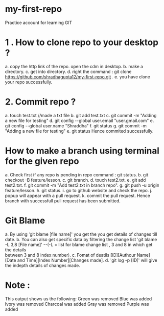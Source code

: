 # my-first-repo
Practice account for learning GIT 

# 1 . How to clone repo to your desktop ?
  a. copy the http link of the repo. open the cdm in desktop.
  b. make a directory.
  c. get into directory.
  d. right the command : git clone https://github.com/shradhagupta12/my-first-repo.git .
  e. you have clone your repo successfully.

# 2. Commit repo ? 
  a. touch test.txt //made a txt file
  b. git add test.txt
  c. git commit -m "Adding a new file for testing"
  d. git config --global user.email "user.gmail.com"
  e. git config --global user.name "Shraddha"
  f. git status 
  g. git commit -m "Adding a new file for testing"
  e. git status
  Hence commited successfully.

# How to make a branch using terminal for the given repo
  a. Check first if any repo is pending in repo command : git status.
  b. git checkout -B feature/lesson.
  c. git branch.
  d. touch test2.txt.
  e. git add test2.txt.
  f. git commit -m "Add test2.txt in branch repo".
  g. git push -u origin feature/lesson.
  h. git status.
  i. go to github website and check the repo.
  j. popup will appear with a pull request. 
  k. commit the pull request.
  Hence branch with successfull pull request has been submitted.

# Git Blame
  a. By using 'git blame [file name]' you get the you get details of changes till date.
  b. You can also get specific data by filtering the change list 'git blame -L 3,8 [File name]' --(-L = list for blame change list , 3 and 8 in which get the details       
      between 3 and 8 index number).
  c. Fomat of deatils [ID][Authour Name][Date and Time][Index Number][Changes made].
  d. 'git log -p [ID]' will give the indepth details of changes made.
  
# Note : 
  This output shows us the following:
  Green was removed
  Blue was added
  Ivory was removed
  Charcoal was added
  Gray was removed
  Purple was added
